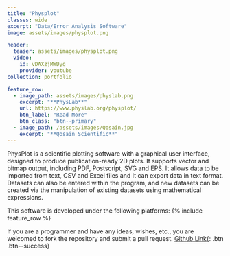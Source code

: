 ```yaml
---
title: "Physplot"
classes: wide
excerpt: "Data/Error Analysis Software"
image: assets/images/physplot.png

header:
  teaser: assets/images/physplot.png
  video:
    id: vDAXzjMWDyg
    provider: youtube
collection: portfolio

feature_row:
  - image_path: assets/images/physlab.png
    excerpt: "**PhysLab**"
    url: https://www.physlab.org/physplot/
    btn_label: "Read More"
    btn_class: "btn--primary"
  - image_path: /assets/images/Qosain.jpg
    excerpt: "**Qosain Scientific**"
---
```


PhysPlot is a scientific plotting software with a graphical user interface, designed to produce publication-ready 2D plots. It supports vector and bitmap output, including PDF, Postscript, SVG and EPS. It allows data to be imported from text, CSV and Excel files and It can export data in text format. Datasets can also be entered within the program, and new datasets can be created via the manipulation of existing datasets using mathematical expressions.

This software is developed under the following platforms:
{% include feature_row %}


If you are a programmer and have any ideas, wishes, etc., you are welcomed to fork the repository and submit a pull request.
[Github Link](https://github.com/MShirazAhmad/PhysPlot){: .btn .btn--success}
